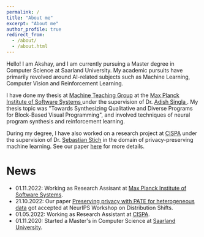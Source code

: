 ```yaml
---
permalink: /
title: "About me"
excerpt: "About me"
author_profile: true
redirect_from: 
  - /about/
  - /about.html
---
```


Hello! I am Akshay, and I am currently pursuing a Master degree in Computer Science at Saarland University. My academic pursuits have primarily revolved around AI-related subjects such as Machine Learning, Computer Vision and Reinforcement Learning. 

I have done my thesis at <a href="https://machineteaching.mpi-sws.org/index.html">Machine Teaching Group</a> at the <a href="https://www.mpi-sws.org/">Max Planck Institute of Software Systems </a> under the supervision of Dr. <a href="https://www.mpi-sws.org/people/adishs/">Adish Singla </a>. My thesis topic was "Towards Synthesizing Qualitative and Diverse Programs for Block-Based Visual Programming", and involved techniques of neural program synthesis and reinforcement learning.

During my degree, I have also worked on a research project at <a href="https://cispa.de/en/">CISPA</a> under the supervision of Dr. <a href="https://cispa.de/en/people/c01sest">Sebastian Stich</a> in the domain of privacy-preserving machine learning. See our paper <a href="https://openreview.net/forum?id=NvlUqen8Cya">here</a> for more details.

News
======
- 01.11.2022: Working as Research Assisant at <a href="https://www.mpi-sws.org/">Max Planck Institute of Software Systems</a>.
- 21.10.2022: Our paper [Preserving privacy with PATE for heterogeneous data](https://openreview.net/forum?id=NvlUqen8Cya) got accepted at NeurIPS Workshop on Distribution Shifts. 
- 01.05.2022: Working as Research Assistant at <a href="https://cispa.de/en/">CISPA</a>. 
- 01.11.2020: Started a Master's in Computer Science at <a href="https://www.uni-saarland.de/en/home.html">Saarland University</a>.

